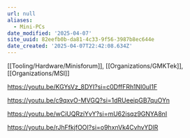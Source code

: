 ```yaml
---
url: null
aliases:
  - Mini-PCs
date_modified: '2025-04-07'
site_uuid: 82eefb0b-da81-4c33-9f56-3987b8ec644e
date_created: '2025-04-07T22:42:08.634Z'
---
```


[[Tooling/Hardware/Minisforum]], [[Organizations/GMKTek]], [[Organizations/MSI]]

https://youtu.be/KGYsVz_8DYI?si=c0DffFRh1NI0uI1F

https://youtu.be/c9qxvO-MVGQ?si=1dRUeeipGB7quOYn

https://youtu.be/wCiUQRziYvY?si=mU62isqz9GNYA8nI

https://youtu.be/rJhFfkjfOOI?si=o9hxnVk4CvhvYDlR